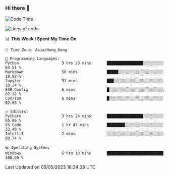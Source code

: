 ### Hi there 👋

<!--
**RoiexLee/RoiexLee** is a ✨ _special_ ✨ repository because its `README.md` (this file) appears on your GitHub profile.

Here are some ideas to get you started:

- 🔭 I’m currently working on ...
- 🌱 I’m currently learning ...
- 👯 I’m looking to collaborate on ...
- 🤔 I’m looking for help with ...
- 💬 Ask me about ...
- 📫 How to reach me: ...
- 😄 Pronouns: ...
- ⚡ Fun fact: ...
-->

<!--START_SECTION:waka-->
![Code Time](http://img.shields.io/badge/Code%20Time-255%20hrs%2030%20mins-blue)

![Lines of code](https://img.shields.io/badge/From%20Hello%20World%20I%27ve%20Written-39.7%20thousand%20lines%20of%20code-blue)

📊 **This Week I Spent My Time On** 

```text
🕑︎ Time Zone: Asia/Hong_Kong

💬 Programming Languages: 
Python                   3 hrs 20 mins       ████████████████░░░░░░░░░   64.51 % 
Markdown                 58 mins             █████░░░░░░░░░░░░░░░░░░░░   18.88 % 
Jupyter                  31 mins             ███░░░░░░░░░░░░░░░░░░░░░░   10.24 % 
SSH Config               6 mins              █░░░░░░░░░░░░░░░░░░░░░░░░   02.12 % 
CSV/TSV                  6 mins              █░░░░░░░░░░░░░░░░░░░░░░░░   02.08 % 

🔥 Editors: 
PyCharm                  3 hrs 24 mins       ████████████████░░░░░░░░░   65.86 % 
VS Code                  1 hr 43 mins        ████████░░░░░░░░░░░░░░░░░   33.40 % 
IntelliJ                 2 mins              ░░░░░░░░░░░░░░░░░░░░░░░░░   00.74 % 

💻 Operating System: 
Windows                  5 hrs 10 mins       █████████████████████████   100.00 % 
```


 Last Updated on 05/05/2023 18:34:38 UTC
<!--END_SECTION:waka-->
